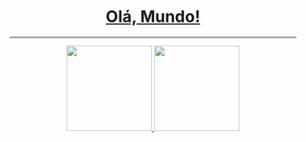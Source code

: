 
<div align="center">
  <a href="www.linkedin.com/in/deive-altoe">
    <h1>Olá, Mundo!</h1>
    <hr/>
    <img height="150em" src="https://github-readme-stats.vercel.app/api?username=deivealtoe&show_icons=true&theme=radical&include_all_commits=true&count_private=false)"/>
    <img height="150em" src="https://github-readme-stats.vercel.app/api/top-langs/?username=deivealtoe&layout=compact&theme=radical"/>
  </a>
</div>
